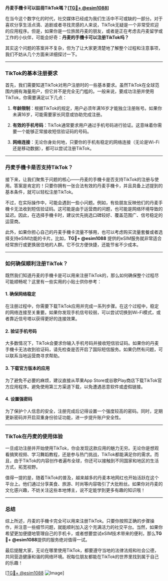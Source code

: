 **丹麦手機卡可以註冊TikTok嗎？[[TG💪+ @esim1088](https://t.me/s/esim1088)]**

在当今这个数字化的时代，社交媒体已经成为我们生活中不可或缺的一部分。对于喜欢分享生活点滴、追剧或者寻找灵感的人来说，TikTok无疑是一个非常受欢迎的应用程序。但是，如果你是一位旅居丹麦的朋友，或者是正在考虑去丹麦留学或工作的小伙伴，可能会好奇：**丹麦的手機卡可以注册TikTok吗？**

其实这个问题的答案并不复杂，但为了让大家更清楚地了解整个过程和注意事项，我们不妨从几个方面来详细探讨一下。

---

### TikTok的基本注册要求

首先，我们需要知道TikTok对用户注册时的一些基本要求。虽然TikTok在全球范围内拥有海量用户，但它并不是完全无门槛的。一般来说，要成功注册并使用TikTok，你需要满足以下几点：

1. **年龄限制**：根据TikTok的规定，用户必须年满16岁才能独立注册账号。如果你未满16岁，可能需要家长同意或协助完成注册。
   
2. **有效的手机号码**：TikTok通常要求用户通过手机号码进行验证。这意味着你需要一个能够正常接收短信验证码的号码。

3. **网络连接**：无论你身处何地，只要你的手机有稳定的网络连接（无论是Wi-Fi还是移动数据），都可以尝试注册TikTok。

---

### 丹麦手機卡是否支持TikTok？

接下来，让我们聚焦于问题的核心——丹麦的手機卡是否支持TikTok的注册与使用。答案是肯定的！只要你拥有一张合法有效的丹麦手機卡，并且具备上述提到的基本条件，就可以轻松注册TikTok。

不过，在实际操作中，可能会遇到一些小问题。例如，有些朋友反映他们的丹麦手機卡无法收到短信验证码。这可能是由于运营商的问题，也可能是网络环境导致的延迟。因此，在选择手機卡时，建议优先挑选口碑较好、覆盖范围广、信号稳定的运营商。

此外，如果你担心自己的丹麦手機卡流量不够用，也可以考虑购买流量套餐或者选择支持eSIM功能的卡片。比如，**TG💪+ @esim1088** 提供的eSIM服务就非常适合经常旅行或更换居住地的人群。它不仅方便快捷，还能节省不少成本。

---

### 如何确保顺利注册TikTok？

既然我们知道丹麦的手機卡是可以用来注册TikTok的，那么如何确保整个过程尽可能顺畅呢？这里有一些实用的小贴士供你参考：

#### 1. 确保网络稳定
在注册过程中，你需要下载TikTok应用并完成一系列步骤。在这个过程中，稳定的网络连接至关重要。如果你发现手机信号较弱，可以尝试切换到Wi-Fi模式，或者靠近信号塔以获得更好的连接效果。

#### 2. 验证手机号码
大多数情况下，TikTok会要求你输入手机号码并接收短信验证码。如果你的丹麦手機卡无法收到验证码，请先检查是否开启了国际短信服务。如果仍然有问题，可以联系当地运营商寻求帮助。

#### 3. 下载官方版本的应用
为了避免不必要的麻烦，建议直接从苹果App Store或谷歌Play商店下载TikTok官方应用程序。避免使用第三方渠道下载，以免遭遇恶意软件或虚假链接。

#### 4. 设置强密码
为了保护个人信息的安全，注册完成后记得设置一个强度较高的密码。同时，定期更新密码并开启双重身份验证功能，进一步提升账户安全性。

---

### TikTok在丹麦的使用体验

一旦成功注册并开始使用TikTok，你会发现这款应用的魅力无穷。无论你是想观看搞笑视频、学习舞蹈教程，还是参与热门挑战，TikTok都能满足你的需求。而且，由于TikTok的内容创作者遍布全球，你还可以接触到不同国家和地区的生活方式，拓宽视野。

值得一提的是，随着TikTok的普及，越来越多的丹麦本地网红也开始活跃在这个平台上。他们通过分享美食、旅游、时尚等内容吸引了大批粉丝。如果你对丹麦的文化感兴趣，不妨关注这些本地博主，说不定能学到更多有趣的知识哦！

---

### 总结

综上所述，丹麦的手機卡完全可以用来注册TikTok。只要你按照正确的步骤操作，并注意一些细节问题，就能顺利加入这个充满活力的社交平台。当然，如果你希望更加便捷地管理自己的手机卡，或者想要尝试eSIM技术带来的便利，那么**TG💪+ @esim1088**提供的服务绝对值得一试。

最后提醒大家，无论在哪里使用TikTok，都要遵守当地的法律法规和社会公德，共同营造健康和谐的网络环境。祝每位朋友都能在TikTok的世界里找到属于自己的乐趣！

[[TG💪+ @esim1088](https://t.me/s/esim1088) ![Image](https://i.postimg.cc/4NQfJmqS/Snipaste-2025-05-13-00-14-12.png)]
